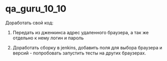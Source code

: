 # qa_guru_10_10
Доработать свой код:

1. Передать из дженкинса адрес удаленного браузера, а так же отдельно к нему логин и пароль

2. Доработать сборку в jenkins, добавить поля для выбора браузера и версий - попробовать запустить тесты на других браузерах.
